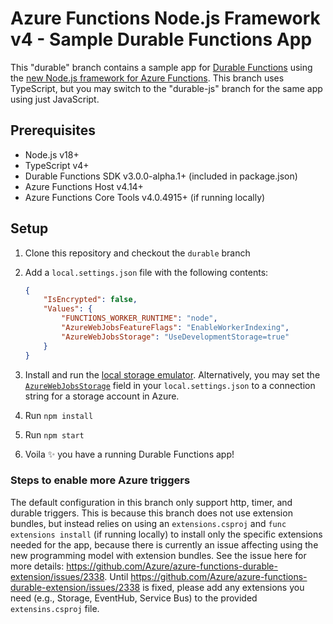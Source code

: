 # Azure Functions Node.js Framework v4 - Sample Durable Functions App

This "durable" branch contains a sample app for [Durable Functions](https://github.com/Azure/azure-functions-durable-js) using the [new Node.js framework for Azure Functions](https://aka.ms/AzFuncNodeV4). This branch uses TypeScript, but you may switch to the "durable-js" branch for the same app using just JavaScript.

## Prerequisites

-   Node.js v18+
-   TypeScript v4+
-   Durable Functions SDK v3.0.0-alpha.1+ (included in package.json)
-   Azure Functions Host v4.14+
-   Azure Functions Core Tools v4.0.4915+ (if running locally)

## Setup

1. Clone this repository and checkout the `durable` branch
1. Add a `local.settings.json` file with the following contents:

    ```json
    {
        "IsEncrypted": false,
        "Values": {
            "FUNCTIONS_WORKER_RUNTIME": "node",
            "AzureWebJobsFeatureFlags": "EnableWorkerIndexing",
            "AzureWebJobsStorage": "UseDevelopmentStorage=true"
        }
    }
    ```

1. Install and run the [local storage emulator](https://learn.microsoft.com/en-us/azure/storage/common/storage-use-azurite?tabs=visual-studio). Alternatively, you may set the [`AzureWebJobsStorage`](https://docs.microsoft.com/azure/azure-functions/functions-app-settings#azurewebjobsstorage) field in your `local.settings.json` to a connection string for a storage account in Azure.

1. Run `npm install`
1. Run `npm start`
1. Voila ✨ you have a running Durable Functions app!

### Steps to enable more Azure triggers

The default configuration in this branch only support http, timer, and durable triggers. This is because this branch does not use extension bundles, but instead relies on using an `extensions.csproj` and `func extensions install` (if running locally) to install only the specific extensions needed for the app, because there is currently an issue affecting using the new programming model with extension bundles. See the issue here for more details: https://github.com/Azure/azure-functions-durable-extension/issues/2338. Until https://github.com/Azure/azure-functions-durable-extension/issues/2338 is fixed, please add any extensions you need (e.g., Storage, EventHub, Service Bus) to the provided `extensins.csproj` file.
